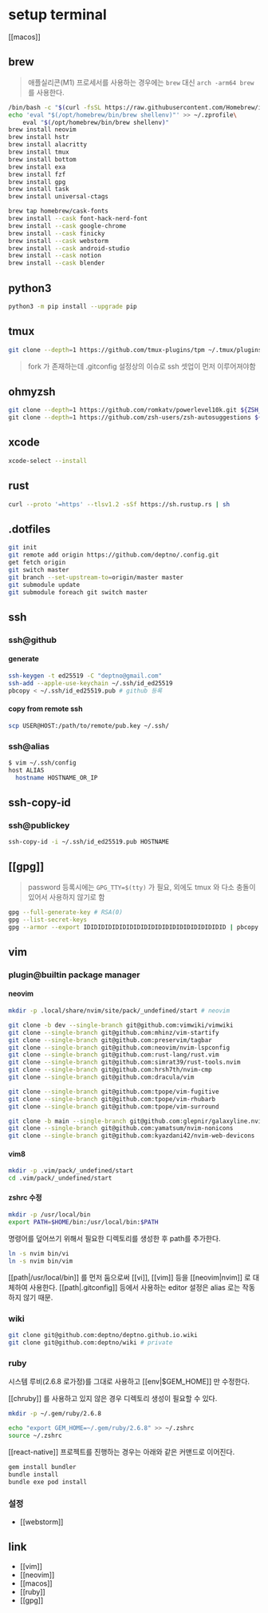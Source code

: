 # setup terminal

[[macos]]

## brew
> 애플실리콘(M1) 프로세서를 사용하는 경우에는 `brew` 대신 `arch -arm64 brew` 를 사용한다.

```sh
/bin/bash -c "$(curl -fsSL https://raw.githubusercontent.com/Homebrew/install/HEAD/install.sh)"
echo 'eval "$(/opt/homebrew/bin/brew shellenv)"' >> ~/.zprofile\
    eval "$(/opt/homebrew/bin/brew shellenv)"
brew install neovim
brew install hstr 
brew install alacritty
brew install tmux
brew install bottom
brew install exa
brew install fzf
brew install gpg
brew install task
brew install universal-ctags

brew tap homebrew/cask-fonts
brew install --cask font-hack-nerd-font
brew install --cask google-chrome
brew install --cask finicky
brew install --cask webstorm
brew install --cask android-studio
brew install --cask notion
brew install --cask blender
```

## python3

```sh
python3 -m pip install --upgrade pip
```

## tmux
```sh
git clone --depth=1 https://github.com/tmux-plugins/tpm ~/.tmux/plugins/tpm
```

> fork 가 존재하는데 .gitconfig 설정상의 이슈로 ssh 셋업이 먼저 이루어져야함

## ohmyzsh
```sh
git clone --depth=1 https://github.com/romkatv/powerlevel10k.git ${ZSH_CUSTOM:-$HOME/.oh-my-zsh/custom}/themes/powerlevel10k\
git clone --depth=1 https://github.com/zsh-users/zsh-autosuggestions ${ZSH_CUSTOM:-~/.oh-my-zsh/custom}/plugins/zsh-autosuggestions
```

## xcode
```sh
xcode-select --install
```

## rust
```sh
curl --proto '=https' --tlsv1.2 -sSf https://sh.rustup.rs | sh
```

## .dotfiles
```sh
git init
git remote add origin https://github.com/deptno/.config.git
get fetch origin
git switch master
git branch --set-upstream-to=origin/master master
git submodule update
git submodule foreach git switch master
```

## ssh
### ssh@github
#### generate
```sh
ssh-keygen -t ed25519 -C "deptno@gmail.com"
ssh-add --apple-use-keychain ~/.ssh/id_ed25519
pbcopy < ~/.ssh/id_ed25519.pub # github 등록
```
#### copy from remote ssh
```sh
scp USER@HOST:/path/to/remote/pub.key ~/.ssh/
```

### ssh@alias
```sh
$ vim ~/.ssh/config
host ALIAS
  hostname HOSTNAME_OR_IP
```

## ssh-copy-id
### ssh@publickey
```sh
ssh-copy-id -i ~/.ssh/id_ed25519.pub HOSTNAME
```

## [[gpg]]
> password 등록시에는 `GPG_TTY=$(tty)` 가 필요, 외에도 tmux 와 다소 충돌이 있어서 사용하지 않기로 함
```sh
gpg --full-generate-key # RSA(0)
gpg --list-secret-keys
gpg --armor --export IDIDIDIDIDIDIDIDIDIDIDIDIDIDIDIDIDIDIDID | pbcopy # github 등록
```

## vim
### plugin@builtin package manager
#### neovim
```sh
mkdir -p .local/share/nvim/site/pack/_undefined/start # neovim

git clone -b dev --single-branch git@github.com:vimwiki/vimwiki
git clone --single-branch git@github.com:mhinz/vim-startify
git clone --single-branch git@github.com:preservim/tagbar
git clone --single-branch git@github.com:neovim/nvim-lspconfig
git clone --single-branch git@github.com:rust-lang/rust.vim
git clone --single-branch git@github.com:simrat39/rust-tools.nvim
git clone --single-branch git@github.com:hrsh7th/nvim-cmp
git clone --single-branch git@github.com:dracula/vim

git clone --single-branch git@github.com:tpope/vim-fugitive
git clone --single-branch git@github.com:tpope/vim-rhubarb
git clone --single-branch git@github.com:tpope/vim-surround

git clone -b main --single-branch git@github.com:glepnir/galaxyline.nvim
git clone --single-branch git@github.com:yamatsum/nvim-nonicons
git clone --single-branch git@github.com:kyazdani42/nvim-web-devicons
```

#### vim8
```sh
mkdir -p .vim/pack/_undefined/start
cd .vim/pack/_undefined/start
```

#### zshrc 수정
```sh
mkdir -p /usr/local/bin
export PATH=$HOME/bin:/usr/local/bin:$PATH
```
명령어를 덮어쓰기 위해서 필요한 디렉토리를 생성한 후 path를 추가한다.

```sh
ln -s nvim bin/vi
ln -s nvim bin/vim
```
[[path|/usr/local/bin]] 를 먼저 둠으로써 [[vi]], [[vim]] 등을 [[neovim|nvim]] 로 대체하여 사용한다. 
[[path|.gitconfig]] 등에서 사용하는 editor 설정은 alias 로는 작동하지 않기 때문.

### wiki
```sh
git clone git@github.com:deptno/deptno.github.io.wiki
git clone git@github.com:deptno/wiki # private
```

### ruby
시스템 루비(2.6.8 로가정)를 그대로 사용하고 [[env|$GEM_HOME]] 만 수정한다.

[[chruby]] 를 사용하고 있지 않은 경우 디렉토리 생성이 필요할 수 있다.
```sh
mkdir -p ~/.gem/ruby/2.6.8
```

```sh
echo "export GEM_HOME=~/.gem/ruby/2.6.8" >> ~/.zshrc
source ~/.zshrc
```

[[react-native]] 프로젝트를 진행하는 경우는 아래와 같은 커맨드로 이어진다.
```sh
gem install bundler
bundle install
bundle exe pod install
```

### 설정
- [[webstorm]]

## link
- [[vim]]
- [[neovim]]
- [[macos]]
- [[ruby]]
- [[gpg]]
